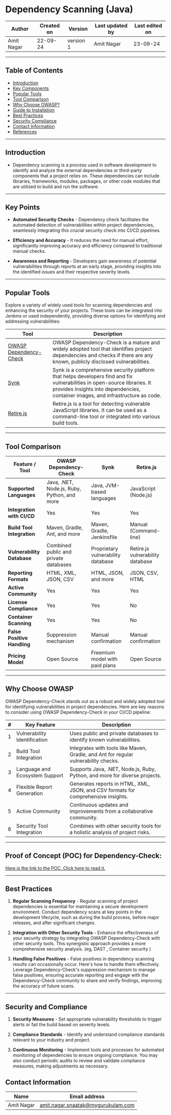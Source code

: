 
# Dependency Scanning (Java)


| Author      | Created on  | Version    | Last updated by | Last edited on |
|-------------|-------------|------------|-----------------|----------------|
| Amit Nagar  | 22-09-24    | version 1  | Amit Nagar      | 23-09-24       |

***
## Table of Contents 
+ [Introduction](#Introduction)
+ [Key Components](#key-points)
+ [Popular Tools](#popular-tools)
+ [Tool Comparison](#tool-comparison)
+ [Why Choose OWASP?](#why-choose-owasp)
+ [Guide to Installation](#Installing-OWASP-Dependency-Check)
+ [Best Practices](#best-practices)
+ [Security Compliance](#security-compliance)
+ [Contact Information](#contact-information)
+ [References](#references)

***
## Introduction

* Dependency scanning is a process used in software development to identify and analyze the external dependencies or third-party components that a project relies on. These dependencies can include libraries, frameworks, modules, packages, or other code modules that are utilized to build and run the software. 

*** 
## Key Points

* **Automated Security Checks** - Dependency check facilitates the automated detection of vulnerabilities within project dependencies, seamlessly integrating this crucial security check into CI/CD pipelines.
  
* **Efficiency and Accuracy** - It reduces the need for manual effort, significantly improving accuracy and efficiency compared to traditional manual checks.
  
* **Awareness and Reporting** - Developers gain awareness of potential vulnerabilities through reports at an early stage, providing insights into the identified issues and their respective severity levels.

***
## Popular Tools

Explore a variety of widely used tools for scanning dependencies and enhancing the security of your projects. These tools can be integrated into Jenkins or used independently, providing diverse options for identifying and addressing vulnerabilities:

| Tool                  | Description                                                                                                    |
|---------------------------|----------------------------------------------------------------------------------------------------------------|
| [OWASP Dependency-Check](https://jeremylong.github.io/DependencyCheck/) | OWASP Dependency-Check is a mature and widely adopted tool that identifies project dependencies and checks if there are any known, publicly disclosed vulnerabilities.    |
| [Synk](https://snyk.io/)  | Synk is a comprehensive security platform that helps developers find and fix vulnerabilities in open-source libraries. It provides insights into dependencies, container images, and infrastructure as code. |
| [Retire.js](https://retirejs.github.io/retire.js/) | Retire.js is a tool for detecting vulnerable JavaScript libraries. It can be used as a command-line tool or integrated into various build tools. |

***
## Tool Comparison 
| Feature / Tool              | OWASP Dependency-Check | Synk                     | Retire.js                |
|-----------------------------|------------------------|--------------------------|--------------------------|
| **Supported Languages**     | Java, .NET, Node.js, Ruby, Python, and more | Java, JVM-based languages | JavaScript (Node.js)     |
| **Integration with CI/CD**  | Yes                    | Yes                      | Yes                      |
| **Build Tool Integration**   | Maven, Gradle, Ant, and more | Maven, Gradle, Jenkinsfile | Manual (Command-line)    |
| **Vulnerability Database**  | Combined public and private databases | Proprietary vulnerability database | Retire.js vulnerability database |
| **Reporting Formats**        | HTML, XML, JSON, CSV    | HTML, JSON, and more     | JSON, CSV, HTML          |
| **Active Community**        | Yes                    | Yes                      | Yes                      |
| **License Compliance**      | Yes                    | Yes                      | No                       |
| **Container Scanning**      | Yes                    | Yes                      | No                       |
| **False Positive Handling** | Suppression mechanism   | Manual confirmation     | Manual confirmation     |
| **Pricing Model**           | Open Source            | Freemium model with paid plans | Open Source              |

***
## Why Choose OWASP

OWASP Dependency-Check stands out as a robust and widely adopted tool for identifying vulnerabilities in project dependencies. Here are key reasons to consider using OWASP Dependency-Check in your CI/CD pipeline:


| #   | Key Feature                          | Description                                                                 |
| --- | ------------------------------------ | --------------------------------------------------------------------------- |
| 1   | Vulnerability Identification         | Uses public and private databases to identify known vulnerabilities.       |
| 2   | Build Tool Integration               | Integrates with tools like Maven, Gradle, and Ant for regular vulnerability checks. |
| 3   | Language and Ecosystem Support       | Supports Java, .NET, Node.js, Ruby, Python, and more for diverse projects. |
| 4   | Flexible Report Generation           | Generates reports in HTML, XML, JSON, and CSV formats for comprehensive insights. |
| 5   | Active Community                     | Continuous updates and improvements from a collaborative community.       |
| 6   | Security Tool Integration            | Combines with other security tools for a holistic analysis of project risks. |

  
***
## Proof of Concept (POC) for Dependency-Check:

[Here is the link to the POC. Click here to read it.](https://github.com/mygurukulam-p10/Documention/tree/main/Application%20CI%20Design/Java%20CI%20checks/Dependency%20scanning%20POC)

***
## Best Practices

1. **Regular Scanning Frequency** - Regular scanning of project dependencies is essential for maintaining a secure development environment. Conduct dependency scans at key points in the development lifecycle, such as during the build process, before major releases, and after significant changes.
   
2. **Integration with Other Security Tools** - Enhance the effectiveness of your security strategy by integrating OWASP Dependency-Check with other security tools. This synergistic approach provides a more comprehensive security analysis. (eg, DAST , Container security )
   
3. **Handling False Positives** - False positives in dependency scanning results can occasionally occur. Here's how to handle them effectively. Leverage Dependency-Check's suppression mechanism to manage false positives, ensuring accurate reporting and engage with the Dependency-Check community to share and verify findings, improving the accuracy of future scans.

***
## Security and Compliance

1. **Security Measures**  - Set appropriate vulnerability thresholds to trigger alerts or fail the build based on severity levels.
  
2. **Compliance Standards** - Identify and understand compliance standards relevant to your industry and project.
   
3. **Continuous Monitoring** - Implement tools and processes for automated monitoring of dependencies to ensure ongoing compliance. You may also conduct periodic audits to review and validate compliance measures, making adjustments as necessary.


## Contact Information

| Name       | Email address     |
|------------|-------------------|
| Amit Nagar | amit.nagar.snaatak@mygurukulam.com |
